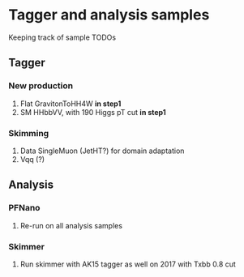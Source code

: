 # Tagger and analysis samples

Keeping track of sample TODOs

## Tagger

### New production

1) Flat GravitonToHH4W **in step1**
2) SM HHbbVV, with 190 Higgs pT cut **in step1**

### Skimming

1) Data SingleMuon (JetHT?) for domain adaptation
2) Vqq (?)


## Analysis

### PFNano

1) Re-run on all analysis samples

### Skimmer

1) Run skimmer with AK15 tagger as well on 2017 with Txbb 0.8 cut
